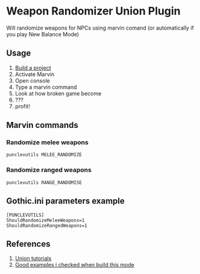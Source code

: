# Weapon Randomizer Union Plugin

Will randomize weapons for NPCs using marvin comand (or automatically if you play New Balance Mode)

## Usage

1. [Build a project](https://worldofplayers.ru/threads/41466/)
2. Activate Marvin
3. Open console
4. Type a marvin command
6. Look at how broken game become
7. ???
8. profit!


## Marvin commands

### Randomize melee weapons

```
punclevutils MELEE_RANDOMIZE
```

### Randomize ranged weapons

```
punclevutils RANGE_RANDOMISE
```

## Gothic.ini parameters example

```
[PUNCLEVUTILS]
ShouldRandomizeMeleeWeapons=1
ShouldRandomizeRangedWeapons=1
```

## References

1. [Union tutorials](https://worldofplayers.ru/forums/1129/)
2. [Good examples i checked when build this mode](https://github.com/Franisz/zUtilities)

